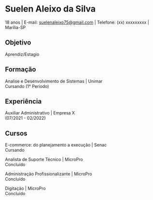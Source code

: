 # Suelen Aleixo da Silva 
18 anos | E-mail: suelenaleixo75@gmail.com | Telefone: (xx) xxxxxxxxx | Marília-SP


##  Objetivo
Aprendiz/Estagio

##  Formação
Analise e Desenvolvimento de Sistemas | Unimar <br>
Cursando (1° Período)

##  Experiência 
Auxiliar Administrativo | Empresa X <br>
(07/2021 - 02/2022)

##  Cursos 
E-commerce: do planejamento a execução | Senac <br>
Cursando

Analista de Suporte Técnico | MicroPro <br>
Concluído 

Administração Profissionalizante | MicroPro <br>
Concluído 

Digitação | MicroPro <br>
Concluído 
